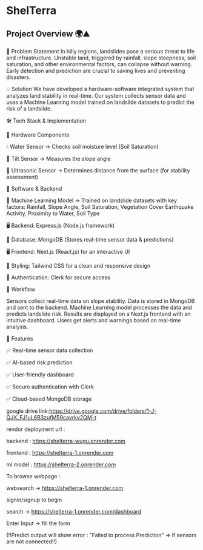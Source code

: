 # ShelTerra
## **Project Overview** 🌍⛰️  

🚨 Problem Statement
In hilly regions, landslides pose a serious threat to life and infrastructure. Unstable land, triggered by rainfall, slope steepness, soil saturation, and other environmental factors, can collapse without warning. Early detection and prediction are crucial to saving lives and preventing disasters.

💡 Solution
We have developed a hardware-software integrated system that analyzes land stability in real-time. Our system collects sensor data and uses a Machine Learning model trained on landslide datasets to predict the risk of a landslide.

🛠️ Tech Stack & Implementation

🔹 Hardware Components

💧 Water Sensor → Checks soil moisture level (Soil Saturation)

📏 Tilt Sensor → Measures the slope angle

📡 Ultrasonic Sensor → Determines distance from the surface (for stability assessment)


🔹 Software & Backend

🧠 Machine Learning Model → Trained on landslide datasets with key factors:
Rainfall, Slope Angle, Soil Saturation, Vegetation Cover
Earthquake Activity, Proximity to Water, Soil Type

🖥️ Backend: Express.js (Node.js framework)

💾 Database: MongoDB (Stores real-time sensor data & predictions)

🖥️ Frontend: Next.js (React.js) for an interactive UI

🎨 Styling: Tailwind CSS for a clean and responsive design

🔐 Authentication: Clerk for secure access

🔄 Workflow

Sensors collect real-time data on slope stability.
Data is stored in MongoDB and sent to the backend.
Machine Learning model processes the data and predicts landslide risk.
Results are displayed on a Next.js frontend with an intuitive dashboard.
Users get alerts and warnings based on real-time analysis.


📌 Features

✅ Real-time sensor data collection

✅ AI-based risk prediction

✅ User-friendly dashboard

✅ Secure authentication with Clerk

✅ Cloud-based MongoDB storage


google drive link:https://drive.google.com/drive/folders/1-J-QJX_FJ1uL6B3zufM59cavrkv2QM-t

rendor deployment url :

backend :  https://shelterra-wugu.onrender.com

frontend :  https://shelterra-1.onrender.com

ml model :  https://shelterra-2.onrender.com

To browse webpage :

websearch ->  https://shelterra-1.onrender.com

signin/signup to begin 

search ->  https://shelterra-1.onrender.com/dashboard

Enter Input -> fill the form

(!!Predict output will show error : "Failed to process Prediction" => if sensors are not connected!!)
